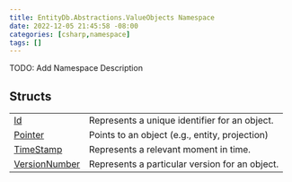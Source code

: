 ```yaml
---
title: EntityDb.Abstractions.ValueObjects Namespace
date: 2022-12-05 21:45:58 -08:00
categories: [csharp,namespace]
tags: []
---
```



TODO: Add Namespace Description

## Structs
<table><tr><td><a href='/posts/csharp.struct.entitydb.abstractions.valueobjects.id/'>Id</a></td><td>
Represents a unique identifier for an object.
</td></tr><tr><td><a href='/posts/csharp.struct.entitydb.abstractions.valueobjects.pointer/'>Pointer</a></td><td>
Points to an object (e.g., entity, projection)
</td></tr><tr><td><a href='/posts/csharp.struct.entitydb.abstractions.valueobjects.timestamp/'>TimeStamp</a></td><td>
Represents a relevant moment in time.
</td></tr><tr><td><a href='/posts/csharp.struct.entitydb.abstractions.valueobjects.versionnumber/'>VersionNumber</a></td><td>
Represents a particular version for an object.
</td></tr></table>
